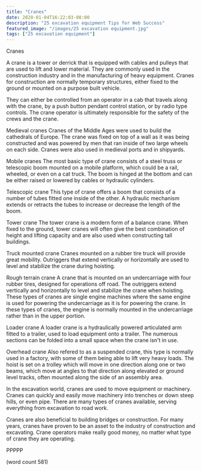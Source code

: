 ```yaml
---
title: "Cranes"
date: 2020-01-04T16:22:03-08:00
description: "25 excavation equipment Tips for Web Success"
featured_image: "/images/25 excavation equipment.jpg"
tags: ["25 excavation equipment"]
---
```


Cranes

A crane is a tower or derrick that is equipped with
cables and pulleys that are used to lift and lower
material.  They are commonly used in the construction
industry and in the manufacturing of heavy equipment.
Cranes for construction are normally temporary 
structures, either fixed to the ground or mounted 
on a purpose built vehicle.  

They can either be controlled from an operator in
a cab that travels along with the crane, by a push
button pendant control station, or by radio type
controls.  The crane operator is ultimately responsible
for the safety of the crews and the crane.

Medieval cranes
Cranes of the Middle Ages were used to build the
cathedrals of Europe.  The crane was fixed on top
of a wall as it was being constructed and was 
powered by men that ran inside of two large wheels
on each side.  Cranes were also used in medieval ports
and in shipyards.

Mobile cranes
The most basic type of crane consists of a steel
truss or telescopic boom mounted on a mobile platform,
which could be a rail, wheeled, or even on a cat
truck.  The boom is hinged at the bottom and can 
be either raised or lowered by cables or hydraulic
cylinders.  

Telescopic crane
This type of crane offers a boom that consists of
a number of tubes fitted one inside of the other.
A hydraulic mechanism extends or retracts the
tubes to increase or decrease the length of the
boom.

Tower crane
The tower crane is a modern form of a balance
crane.  When fixed to the ground, tower cranes
will often give the best combination of height and
lifting capacity and are also used when constructing
tall buildings.

Truck mounted crane
Cranes mounted on a rubber tire truck will provide
great mobility.  Outriggers that extend vertically
or horizontally are used to level and stabilize
the crane during hoisting.

Rough terrain crane
A crane that is mounted on an undercarriage with
four rubber tires, designed for operations off
road.  The outriggers extend vertically and
horizontally to level and stabilize the crane when
hoisting.  These types of cranes are single engine
machines where the same engine is used for powering
the undercarriage as it is for powering the
crane.  In these types of cranes, the engine is
normally mounted in the undercarriage rather than
in the upper portion.

Loader crane
A loader crane is a hydraulically powered articulated
arm fitted to a trailer, used to load equipment
onto a trailer.  The numerous sections can be 
folded into a small space when the crane isn't in
use.  

Overhead crane
Also refered to as a suspended crane, this type
is normally used in a factory, with some of them
being able to lift very heavy loads. The hoist is
set on a trolley which will move in one direction
along one or two beams, which move at angles to 
that direction along elevated or ground level
tracks, often mounted along the side of an assembly
area.

In the excavation world, cranes are used to move
equipment or machinery.  Cranes can quickly and
easily move machinery into trenches or down steep
hills, or even pipe.  There are many types of
cranes available, serving everything from 
excavation to road work.

Cranes are also beneficial to building bridges or
construction.  For many years, cranes have proven
to be an asset to the industry of construction
and excavating.  Crane operators make really good
money, no matter what type of crane they are
operating.

PPPPP

(word count 581)
